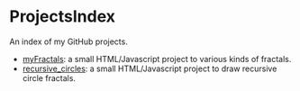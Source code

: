 # ProjectsIndex
An index of my GitHub projects.


- [myFractals](https://github.com/HelainSchoonjans/myfractals): a small HTML/Javascript project to various kinds of fractals.
- [recursive_circles](https://github.com/HelainSchoonjans/recursive_circles): a small HTML/Javascript project to draw recursive circle fractals.
